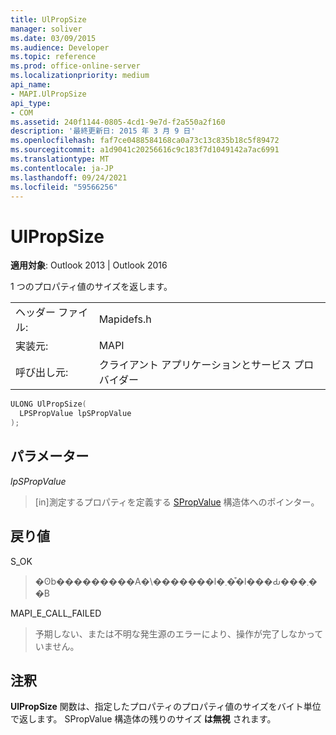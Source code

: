 ```yaml
---
title: UlPropSize
manager: soliver
ms.date: 03/09/2015
ms.audience: Developer
ms.topic: reference
ms.prod: office-online-server
ms.localizationpriority: medium
api_name:
- MAPI.UlPropSize
api_type:
- COM
ms.assetid: 240f1144-0805-4cd1-9e7d-f2a550a2f160
description: '最終更新日: 2015 年 3 月 9 日'
ms.openlocfilehash: faf7ce0488584168ca0a73c13c835b18c5f89472
ms.sourcegitcommit: a1d9041c20256616c9c183f7d1049142a7ac6991
ms.translationtype: MT
ms.contentlocale: ja-JP
ms.lasthandoff: 09/24/2021
ms.locfileid: "59566256"
---
```

# <a name="ulpropsize"></a>UlPropSize

  
  
**適用対象**: Outlook 2013 | Outlook 2016 
  
1 つのプロパティ値のサイズを返します。 
  
|||
|:-----|:-----|
|ヘッダー ファイル:  <br/> |Mapidefs.h  <br/> |
|実装元:  <br/> |MAPI  <br/> |
|呼び出し元:  <br/> |クライアント アプリケーションとサービス プロバイダー  <br/> |
   
```cpp
ULONG UlPropSize(
  LPSPropValue lpSPropValue
);
```

## <a name="parameters"></a>パラメーター

 _lpSPropValue_
  
> [in]測定するプロパティを定義する [SPropValue](spropvalue.md) 構造体へのポインター。 
    
## <a name="return-value"></a>戻り値

S_OK 
  
> �ʘb���������A�\�������l�܂��͒l���Ԃ���܂��B 
    
MAPI_E_CALL_FAILED 
  
> 予期しない、または不明な発生源のエラーにより、操作が完了しなかっていません。
    
## <a name="remarks"></a>注釈

**UlPropSize** 関数は、指定したプロパティのプロパティ値のサイズをバイト単位で返します。 SPropValue 構造体の残りのサイズ **は無視** されます。 
  

